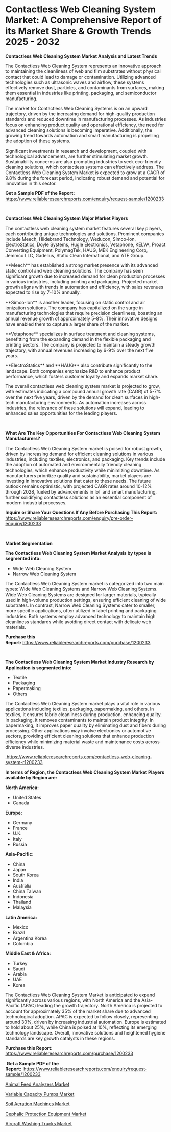 <p><h1>Contactless Web Cleaning System Market: A Comprehensive Report of its Market Share & Growth Trends 2025 - 2032</h1></p><p><strong>Contactless Web Cleaning System Market Analysis and Latest Trends</strong></p>
<p><p>The Contactless Web Cleaning System represents an innovative approach to maintaining the cleanliness of web and film substrates without physical contact that could lead to damage or contamination. Utilizing advanced technologies such as ultrasonic waves and airflow, these systems effectively remove dust, particles, and contaminants from surfaces, making them essential in industries like printing, packaging, and semiconductor manufacturing.</p><p>The market for Contactless Web Cleaning Systems is on an upward trajectory, driven by the increasing demand for high-quality production standards and reduced downtime in manufacturing processes. As industries focus on enhancing product quality and operational efficiency, the need for advanced cleaning solutions is becoming imperative. Additionally, the growing trend towards automation and smart manufacturing is propelling the adoption of these systems.</p><p>Significant investments in research and development, coupled with technological advancements, are further stimulating market growth. Sustainability concerns are also prompting industries to seek eco-friendly cleaning solutions, which contactless systems can effectively address. The Contactless Web Cleaning System Market is expected to grow at a CAGR of 9.8% during the forecast period, indicating robust demand and potential for innovation in this sector.</p></p>
<p><strong>Get a Sample PDF of the Report:&nbsp;</strong> <a href="https://www.reliableresearchreports.com/enquiry/request-sample/1200233?utm_campaign=12&utm_medium=2&utm_source=Github&utm_content=ia&utm_term=24022025&utm_id=contactless-web-cleaning-system">https://www.reliableresearchreports.com/enquiry/request-sample/1200233</a></p>
<p>&nbsp;</p>
<p><strong>Contactless Web Cleaning System Major Market Players</strong></p>
<p><p>The contactless web cleaning system market features several key players, each contributing unique technologies and solutions. Prominent companies include Meech, Hildebrand Technology, Weducon, Simco-Ion, ElectroStatics, Doyle Systems, Hugle Electronics, Vetaphone, KELVA, Proact Converting Equipment, PolymagTek, HAUG, MEK Engineering Corp, Jemmco LLC, Gadelius, Static Clean International, and ATE Group.</p><p>**Meech** has established a strong market presence with its advanced static control and web cleaning solutions. The company has seen significant growth due to increased demand for clean production processes in various industries, including printing and packaging. Projected market growth aligns with trends in automation and efficiency, with sales revenues expected to rise by 7-10% annually.</p><p>**Simco-Ion** is another leader, focusing on static control and air ionization solutions. The company has capitalized on the surge in manufacturing technologies that require precision cleanliness, boasting an annual revenue growth of approximately 5-8%. Their innovative designs have enabled them to capture a larger share of the market.</p><p>**Vetaphone** specializes in surface treatment and cleaning systems, benefitting from the expanding demand in the flexible packaging and printing sectors. The company is projected to maintain a steady growth trajectory, with annual revenues increasing by 6-9% over the next five years.</p><p>**ElectroStatics** and **HAUG** also contribute significantly to the landscape. Both companies emphasize R&D to enhance product performance, which fosters customer loyalty and expands market share.</p><p>The overall contactless web cleaning system market is projected to grow, with estimates indicating a compound annual growth rate (CAGR) of 5-7% over the next five years, driven by the demand for clean surfaces in high-tech manufacturing environments. As automation increases across industries, the relevance of these solutions will expand, leading to enhanced sales opportunities for the leading players.</p></p>
<p>&nbsp;</p>
<p><strong>What Are The Key Opportunities For Contactless Web Cleaning System Manufacturers?</strong></p>
<p><p>The Contactless Web Cleaning System market is poised for robust growth, driven by increasing demand for efficient cleaning solutions in various industries, including textiles, electronics, and packaging. Key trends include the adoption of automated and environmentally friendly cleaning technologies, which enhance productivity while minimizing downtime. As manufacturers prioritize quality and sustainability, market players are investing in innovative solutions that cater to these needs. The future outlook remains optimistic, with projected CAGR rates around 10-12% through 2028, fueled by advancements in IoT and smart manufacturing, further solidifying contactless solutions as an essential component of modern industrial processes.</p></p>
<p><strong>Inquire or Share Your Questions If Any Before Purchasing This Report:</strong> <a href="https://www.reliableresearchreports.com/enquiry/pre-order-enquiry/1200233?utm_campaign=12&utm_medium=2&utm_source=Github&utm_content=ia&utm_term=24022025&utm_id=contactless-web-cleaning-system">https://www.reliableresearchreports.com/enquiry/pre-order-enquiry/1200233</a></p>
<p>&nbsp;</p>
<p><strong>Market Segmentation</strong></p>
<p><strong>The Contactless Web Cleaning System Market Analysis by types is segmented into:</strong></p>
<p><ul><li>Wide Web Cleaning System</li><li>Narrow Web Cleaning System</li></ul></p>
<p><p>The Contactless Web Cleaning System market is categorized into two main types: Wide Web Cleaning Systems and Narrow Web Cleaning Systems. Wide Web Cleaning Systems are designed for larger materials, typically used in high-volume production settings, ensuring efficient cleaning of wide substrates. In contrast, Narrow Web Cleaning Systems cater to smaller, more specific applications, often utilized in label printing and packaging industries. Both systems employ advanced technology to maintain high cleanliness standards while avoiding direct contact with delicate web materials.</p></p>
<p><strong>Purchase this Report:&nbsp;</strong><a href="https://www.reliableresearchreports.com/purchase/1200233?utm_campaign=12&utm_medium=2&utm_source=Github&utm_content=ia&utm_term=24022025&utm_id=contactless-web-cleaning-system">https://www.reliableresearchreports.com/purchase/1200233</a></p>
<p>&nbsp;</p>
<p><strong>The Contactless Web Cleaning System Market Industry Research by Application is segmented into:</strong></p>
<p><ul><li>Textile</li><li>Packaging</li><li>Papermaking</li><li>Others</li></ul></p>
<p><p>The Contactless Web Cleaning System market plays a vital role in various applications including textiles, packaging, papermaking, and others. In textiles, it ensures fabric cleanliness during production, enhancing quality. In packaging, it removes contaminants to maintain product integrity. In papermaking, it improves paper quality by eliminating dust and fibers during processing. Other applications may involve electronics or automotive sectors, providing efficient cleaning solutions that enhance production efficiency while minimizing material waste and maintenance costs across diverse industries.</p></p>
<p><a href="https://www.reliableresearchreports.com/contactless-web-cleaning-system-r1200233?utm_campaign=12&utm_medium=2&utm_source=Github&utm_content=ia&utm_term=24022025&utm_id=contactless-web-cleaning-system">&nbsp;https://www.reliableresearchreports.com/contactless-web-cleaning-system-r1200233</a></p>
<p><strong>In terms of Region, the Contactless Web Cleaning System Market Players available by Region are:</strong></p>
<p>
    <p> <strong> North America: </strong>
        <ul>
            <li>United States</li>
            <li>Canada</li>
        </ul>
        </p> 
    <p> <strong> Europe: </strong>
        <ul>
            <li>Germany</li>
            <li>France</li>
            <li>U.K.</li>
            <li>Italy</li>
            <li>Russia</li>
        </ul>
        </p> 
    <p> <strong> Asia-Pacific: </strong>
        <ul>
            <li>China</li>
            <li>Japan</li>
            <li>South Korea</li>
            <li>India</li>
            <li>Australia</li>
            <li>China Taiwan</li>
            <li>Indonesia</li>
            <li>Thailand</li>
            <li>Malaysia</li>
        </ul>
        </p> 
    <p> <strong> Latin America: </strong>
        <ul>
            <li>Mexico</li>
            <li>Brazil</li>
            <li>Argentina Korea</li>
            <li>Colombia</li>
        </ul>
        </p> 
    <p> <strong> Middle East & Africa: </strong>
        <ul>
            <li>Turkey</li>
            <li>Saudi</li>
            <li>Arabia</li>
            <li>UAE</li>
            <li>Korea</li>
        </ul>
    </p>
    </p>
<p><p>The Contactless Web Cleaning System Market is anticipated to expand significantly across various regions, with North America and the Asia-Pacific (APAC) leading the growth trajectory. North America is projected to account for approximately 35% of the market share due to advanced technological adoption. APAC is expected to follow closely, representing around 30%, driven by increasing industrial automation. Europe is estimated to hold about 25%, while China is poised at 10%, reflecting its emerging technology landscape. Overall, innovative solutions and heightened hygiene standards are key growth catalysts in these regions.</p></p>
<p><strong>Purchase this Report: </strong><a href="https://www.reliableresearchreports.com/purchase/1200233?utm_campaign=12&utm_medium=2&utm_source=Github&utm_content=ia&utm_term=24022025&utm_id=contactless-web-cleaning-system">https://www.reliableresearchreports.com/purchase/1200233</a></p>
<p>&nbsp;<strong>Get a Sample PDF of the Report:&nbsp;&nbsp;</strong><a href="https://www.reliableresearchreports.com/enquiry/request-sample/1200233?utm_campaign=12&utm_medium=2&utm_source=Github&utm_content=ia&utm_term=24022025&utm_id=contactless-web-cleaning-system">https://www.reliableresearchreports.com/enquiry/request-sample/1200233</a></p>
<p><strong></strong></p>
<p><p><a href="https://github.com/ziwersekos/Market-Research-Report-List-1/blob/main/animal-feed-analyzers-market.md?utm_campaign=12&utm_medium=2&utm_source=Github&utm_content=ia&utm_term=24022025&utm_id=contactless-web-cleaning-system">Animal Feed Analyzers Market</a></p><p><a href="https://github.com/domnikgisken/Market-Research-Report-List-1/blob/main/variable-capacity-pumps-market.md?utm_campaign=12&utm_medium=2&utm_source=Github&utm_content=ia&utm_term=24022025&utm_id=contactless-web-cleaning-system">Variable Capacity Pumps Market</a></p><p><a href="https://github.com/shirlantosx7/Market-Research-Report-List-1/blob/main/soil-aeration-machines-market.md?utm_campaign=12&utm_medium=2&utm_source=Github&utm_content=ia&utm_term=24022025&utm_id=contactless-web-cleaning-system">Soil Aeration Machines Market</a></p><p><a href="https://github.com/lanuskarnajc/Market-Research-Report-List-1/blob/main/cephalic-protection-equipment-market.md?utm_campaign=12&utm_medium=2&utm_source=Github&utm_content=ia&utm_term=24022025&utm_id=contactless-web-cleaning-system">Cephalic Protection Equipment Market</a></p><p><a href="https://github.com/raquinyagua/Market-Research-Report-List-1/blob/main/aircraft-washing-trucks-market.md?utm_campaign=12&utm_medium=2&utm_source=Github&utm_content=ia&utm_term=24022025&utm_id=contactless-web-cleaning-system">Aircraft Washing Trucks Market</a></p></p>